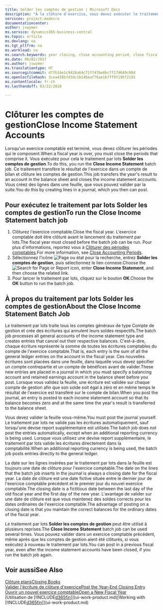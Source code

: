 ```yaml
---
title: Solder les comptes de gestion | Microsoft Docs
description: "À la clôture d'exercice, vous devez exécuter le traitement par lots Clôture comptes de gestion afin de clôturer les périodes comptables de l'exercice fiscal."
services: project-madeira
documentationcenter: 
author: jswymer
ms.service: dynamics365-business-central
ms.topic: article
ms.devlang: na
ms.tgt_pltfrm: na
ms.workload: na
ms.search.keywords: year closing, close accounting period, close fiscal year, bank account detailed trial balance
ms.date: 06/02/2017
ms.author: jswymer
ms.translationtype: HT
ms.sourcegitcommit: d7fb34e1c9428a64c71ff47be8bcff174649c00d
ms.openlocfilehash: 3cea438b7d3dc1b14baaf76ae1b7ff97195f2191
ms.contentlocale: fr-ch
ms.lasthandoff: 03/22/2018

---
```

# <a name="close-income-statement-accounts"></a><span data-ttu-id="1b959-103">Clôturer les comptes de gestion</span><span class="sxs-lookup"><span data-stu-id="1b959-103">Close Income Statement Accounts</span></span>
<span data-ttu-id="1b959-104">Lorsqu'un exercice comptable est terminé, vous devez clôturer les périodes qui le composent.</span><span class="sxs-lookup"><span data-stu-id="1b959-104">When a fiscal year is over, you must close the periods that comprise it.</span></span> <span data-ttu-id="1b959-105">Vous exécutez pour cela le traitement par lots **Solder les comptes de gestion**.</span><span class="sxs-lookup"><span data-stu-id="1b959-105">To do this, you run the **Close Income Statement** batch job.</span></span> <span data-ttu-id="1b959-106">Ce traitement transfère le résultat de l'exercice dans un compte de bilan et clôture les comptes de gestion.</span><span class="sxs-lookup"><span data-stu-id="1b959-106">This job transfers the year's result to an account in the balance sheet and closes the income statement accounts.</span></span> <span data-ttu-id="1b959-107">Vous créez des lignes dans une feuille, que vous pouvez valider par la suite.</span><span class="sxs-lookup"><span data-stu-id="1b959-107">You do this by creating lines in a journal, which you then can post.</span></span>

## <a name="to-run-the-close-income-statement-batch-job"></a><span data-ttu-id="1b959-108">Pour exécutez le traitement par lots Solder les comptes de gestion</span><span class="sxs-lookup"><span data-stu-id="1b959-108">To run the Close Income Statement batch job</span></span>
1. <span data-ttu-id="1b959-109">Clôturez l'exercice comptable.</span><span class="sxs-lookup"><span data-stu-id="1b959-109">Close the fiscal year.</span></span> <span data-ttu-id="1b959-110">L'exercice comptable doit être clôturé avant le lancement du traitement par lots.</span><span class="sxs-lookup"><span data-stu-id="1b959-110">The fiscal year must closed before the batch job can be run.</span></span> <span data-ttu-id="1b959-111">Pour plus d'informations, reportez vous à [Clôturer des périodes comptables](year-close-account-periods.md).</span><span class="sxs-lookup"><span data-stu-id="1b959-111">For more information, see [Close Accounting Periods](year-close-account-periods.md).</span></span>
2. <span data-ttu-id="1b959-112">Sélectionnez l'icône ![Page ou état pour la recherche](media/ui-search/search_small.png "icône Page ou état pour la recherche"), entrez **Solder les comptes de gestion**, puis sélectionnez le lien connexe.</span><span class="sxs-lookup"><span data-stu-id="1b959-112">Choose the ![Search for Page or Report](media/ui-search/search_small.png "Search for Page or Report icon") icon, enter **Close Income Statement**, and then choose the related link.</span></span>
3. <span data-ttu-id="1b959-113">Pour lancer le traitement par lots, cliquez sur le bouton **OK**.</span><span class="sxs-lookup"><span data-stu-id="1b959-113">Choose the **OK** button to run the batch job.</span></span>

## <a name="about-the-close-income-statement-batch-job"></a><span data-ttu-id="1b959-114">À propos du traitement par lots Solder les comptes de gestion</span><span class="sxs-lookup"><span data-stu-id="1b959-114">About the Close Income Statement Batch Job</span></span>
<span data-ttu-id="1b959-115">Le traitement par lots traite tous les comptes généraux de type Compte de gestion et crée des écritures qui annulent leurs soldes respectifs.</span><span class="sxs-lookup"><span data-stu-id="1b959-115">The batch job processes all general accounts of the income statement type and creates entries that cancel out their respective balances.</span></span> <span data-ttu-id="1b959-116">C'est-à-dire, chaque écriture représente la somme de toutes les écritures comptables du compte de l'exercice comptable.</span><span class="sxs-lookup"><span data-stu-id="1b959-116">That is, each entry is the sum of all the general ledger entries on the account in the fiscal year.</span></span> <span data-ttu-id="1b959-117">Ces nouvelles écritures sont placées dans une feuille, dans laquelle vous devez spécifier un compte contrepartie et un compte de bénéfices avant de valider.</span><span class="sxs-lookup"><span data-stu-id="1b959-117">These new entries are placed in a journal in which you must specify a balancing account and retained earnings account in the balance sheet before you post.</span></span> <span data-ttu-id="1b959-118">Lorsque vous validez la feuille, une écriture est validée sur chaque compte de gestion afin que son solde soit égal à zéro et en même temps le résultat de l'exercice est transféré sur le compte de bilan.</span><span class="sxs-lookup"><span data-stu-id="1b959-118">When you post the journal, an entry is posted to each income statement account so that its balance becomes zero and at the same time the year's result is transferred to the balance sheet.</span></span>

<span data-ttu-id="1b959-119">Vous devez valider la feuille vous-même.</span><span class="sxs-lookup"><span data-stu-id="1b959-119">You must post the journal yourself.</span></span> <span data-ttu-id="1b959-120">Le traitement par lots ne valide pas les écritures automatiquement, sauf lorsqu'une devise report supplémentaire est utilisée.</span><span class="sxs-lookup"><span data-stu-id="1b959-120">The batch job does not post the entries automatically, except when an additional reporting currency is being used.</span></span> <span data-ttu-id="1b959-121">Lorsque vous utilisez une devise report supplémentaire, le traitement par lots valide les écritures directement dans la comptabilité.</span><span class="sxs-lookup"><span data-stu-id="1b959-121">When an additional reporting currency is being used, the batch job posts entries directly to the general ledger.</span></span>

<span data-ttu-id="1b959-122">La date sur les lignes insérées par le traitement par lots dans la feuille est toujours une date de clôture pour l'exercice comptable.</span><span class="sxs-lookup"><span data-stu-id="1b959-122">The date on the lines that the batch job inserts in the journal is always a closing date for the fiscal year.</span></span> <span data-ttu-id="1b959-123">La date de clôture est une date fictive située entre le dernier jour de l'exercice comptable précédent et le premier jour du nouvel exercice comptable.</span><span class="sxs-lookup"><span data-stu-id="1b959-123">The closing date is a fictitious date between the last day of the old fiscal year and the first day of the new year.</span></span> <span data-ttu-id="1b959-124">L'avantage de valider sur une date de clôture est que vous maintenez des soldes corrects pour les dates ordinaires de l'exercice comptable.</span><span class="sxs-lookup"><span data-stu-id="1b959-124">The advantage of posting on a closing date is that you maintain the correct balances for the ordinary dates of the fiscal year.</span></span>

<span data-ttu-id="1b959-125">Le traitement par lots **Solder les comptes de gestion** peut être utilisé à plusieurs reprises.</span><span class="sxs-lookup"><span data-stu-id="1b959-125">The **Close Income Statement** batch job can be used several times.</span></span> <span data-ttu-id="1b959-126">Vous pouvez valider dans un exercice comptable précédent, même après que les comptes de gestion aient été clôturés, si vous exécutez à nouveau le traitement par lots.</span><span class="sxs-lookup"><span data-stu-id="1b959-126">You can post in a previous fiscal year, even after the income statement accounts have been closed, if you run the batch job again.</span></span>

## <a name="see-also"></a><span data-ttu-id="1b959-127">Voir aussi</span><span class="sxs-lookup"><span data-stu-id="1b959-127">See Also</span></span>
[<span data-ttu-id="1b959-128">Clôture plans</span><span class="sxs-lookup"><span data-stu-id="1b959-128">Closing Books</span></span>](year-close-books.md)  
[<span data-ttu-id="1b959-129">Valider l'écriture de clôture d'exercice</span><span class="sxs-lookup"><span data-stu-id="1b959-129">Post the Year-End Closing Entry</span></span>](year-how-post-year-end-close-entry.md)  
[<span data-ttu-id="1b959-130">Ouvrir un nouvel exercice comptable</span><span class="sxs-lookup"><span data-stu-id="1b959-130">Open a New Fiscal Year</span></span>](finance-how-open-new-fiscal-year.md)  
<span data-ttu-id="1b959-131">[Utilisation de [!INCLUDE[d365fin](includes/d365fin_md.md)]](ui-work-product.md)</span><span class="sxs-lookup"><span data-stu-id="1b959-131">[Working with [!INCLUDE[d365fin](includes/d365fin_md.md)]](ui-work-product.md)</span></span>


